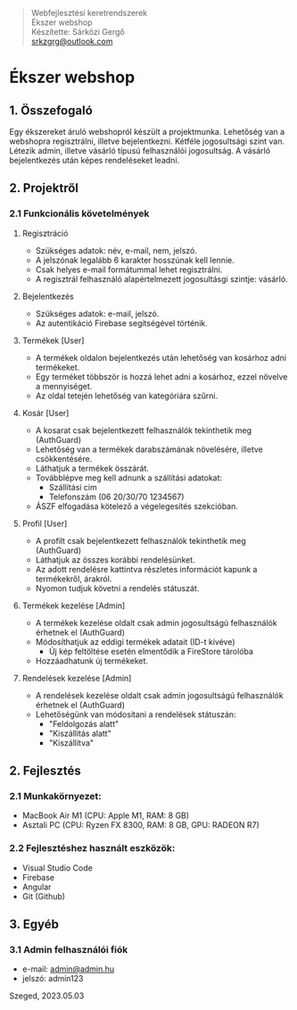 > Webfejlesztési keretrendszerek
<br>Ékszer webshop
<br>Készítette: Sárközi Gergő
<br>srkzgrg@outlook.com

# Ékszer webshop

## 1. Összefogaló

Egy ékszereket áruló webshopról készült a projektmunka. Lehetőség van a webshopra regisztrálni, illetve bejelentkezni. Kétféle jogosultsági szint van. Létezik admin, illetve vásárló típusú felhasználói jogosultság. A vásárló bejelentkezés után képes rendeléseket leadni.

## 2. Projektről

### 2.1 Funkcionális követelmények

1. Regisztráció
	- Szükséges adatok: név, e-mail, nem, jelszó.
	- A jelszónak legalább 6 karakter hosszúnak kell lennie.
	- Csak helyes e-mail formátummal lehet regisztrálni.
	- A regisztrál felhasználó alapértelmezett jogosultásgi szintje: vásárló.

2. Bejelentkezés
	- Szükséges adatok: e-mail, jelszó.
	- Az autentikáció Firebase segítségével történik.
	
3. Termékek [User]
	- A termékek oldalon bejelentkezés után lehetőség van kosárhoz adni termékeket.
	- Egy terméket többször is hozzá lehet adni a kosárhoz, ezzel növelve a mennyiséget.
	- Az oldal tetején lehetőség van kategóriára szűrni.
	
3. Kosár [User]
	- A kosarat csak bejelentkezett felhasználók tekinthetik meg (AuthGuard)
	- Lehetőség van a termékek darabszámának növelésére, illetve csökkentésére.
	- Láthatjuk a termékek összárát.
	- Továbblépve meg kell adnunk a szállítási adatokat:
		- Szállítási cim
		- Telefonszám (06 20/30/70 1234567)
	- ÁSZF elfogadása kötelező a végelegesítés szekcióban.
	
3. Profil [User]
	- A profilt csak bejelentkezett felhasználók tekinthetik meg (AuthGuard)
	- Láthatjuk az összes korábbi rendelésünket.
	- Az adott rendelésre kattintva részletes információt kapunk a termékekről, árakról.
	- Nyomon tudjuk követni a rendelés státuszát.

4. Termékek kezelése [Admin]
	- A termékek kezelése oldalt csak admin jogosultságú felhasználók érhetnek el (AuthGuard)
	- Módosíthatjuk az eddigi termékek adatait (ID-t kivéve)
		- Új kép feltöltése esetén elmentődik a FireStore tárolóba
	- Hozzáadhatunk új termékeket.

5. Rendelések kezelése [Admin]
	- A rendelések kezelése oldalt csak admin jogosultságú felhasználók érhetnek el (AuthGuard)
	- Lehetőségünk van módosítani a rendelések státuszán:
		- "Feldolgozás alatt"
		- "Kiszállítás alatt"
		- "Kiszállítva"
		
## 2. Fejlesztés

### 2.1 Munkakörnyezet:

- MacBook Air M1 (CPU: Apple M1, RAM: 8 GB)
- Asztali PC (CPU: Ryzen FX 8300, RAM: 8 GB, GPU: RADEON R7)

### 2.2 Fejlesztéshez használt eszközök:

- Visual Studio Code
- Firebase
- Angular
- Git (Github)


## 3. Egyéb

### 3.1 Admin felhasználói fiók

- e-mail: admin@admin.hu
- jelszó: admin123


Szeged, 2023.05.03
